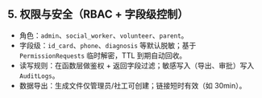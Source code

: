 ## 5. 权限与安全（RBAC + 字段级控制）

- 角色：`admin`、`social_worker`、`volunteer`、`parent`。
- 字段级：`id_card`、`phone`、`diagnosis` 等默认脱敏；基于 `PermissionRequests` 临时解密，TTL 到期自动回收。
- 读写规则：在函数层做鉴权 + 返回字段过滤；敏感写入（导出、审批）写入 `AuditLogs`。
- 数据导出：生成文件仅管理员/社工可创建；链接短时有效（如 30min）。

